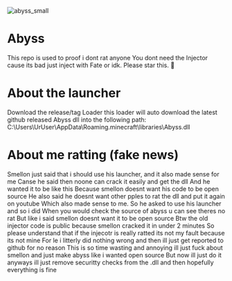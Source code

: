 ![abyss_small](https://github.com/Abyss-Client/Abyss/assets/151081838/7b750e2c-16fd-4602-baaf-37651d6f576d)

# Abyss
This repo is used to proof i dont rat anyone
You dont need the Injector cause its bad
just inject with Fate or idk.
Please star this. 🙏

# About the launcher
Download the release/tag Loader
this loader will auto download the latest
github released Abyss dll into the following path:
C:\Users\UrUser\AppData\Roaming\.minecraft\libraries\Abyss.dll

# About me ratting (fake news)
Smellon just said that i should use his launcher, and it also made sense for me
Canse he said then noone can crack it easily and get the dll
And he wanted it to be like this
Because smellon doesnt want his code to be open source
He also said he doesnt want other pples to rat the dll and put it again on youtube
Which also made sense to me. So he asked to use his launcher and so i did
When you would check the source of abyss u can see theres no rat
But like i said smellon doesnt want it to be open source
Btw the old injector code is public because smellon cracked it in under 2 minutes
So please understand that if the injecotr is really ratted its not my fault because its not mine
For le i litterly did nothing wrong and then ill just get reported to github for no reason
This is so time wasting and annoying ill just fuck about smellon and just make abyss like i wanted open source
But now ill just do it anyways ill just remove securitty checks from the .dll and then hopefully everything is fine
